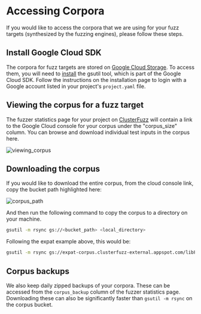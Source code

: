 # Accessing Corpora

If you would like to access the corpora that we are using for your fuzz targets (synthesized by the fuzzing engines), please follow these steps.

## Install Google Cloud SDK

The corpora for fuzz targets are stored on [Google Cloud Storage](https://cloud.google.com/storage/). To access them, you will need to [install](https://cloud.google.com/storage/docs/gsutil_install) the gsutil tool, which is part of the Google Cloud SDK.
Follow the instructions on the installation page to login with a Google account listed in your project's `project.yaml` file.

## Viewing the corpus for a fuzz target

The fuzzer statistics page for your project on [ClusterFuzz](clusterfuzz.md) will contain a link to the Google Cloud console for your corpus under the "corpus_size" column. You can browse and download individual test inputs in the corpus here.

![viewing_corpus](https://raw.githubusercontent.com/google/oss-fuzz/master/docs/images/viewing_corpus.png)

## Downloading the corpus 

If you would like to download the entire corpus, from the cloud console link, copy the bucket path highlighted here:

![corpus_path](https://raw.githubusercontent.com/google/oss-fuzz/master/docs/images/corpus_path.png)

And then run the following command to copy the corpus to a directory on your machine.

```bash
gsutil -m rsync gs://<bucket_path> <local_directory>
```
Following the expat example above, this would be:

```bash
gsutil -m rsync gs://expat-corpus.clusterfuzz-external.appspot.com/libFuzzer/expat_parse_fuzzer <local_directory>
```

## Corpus backups

We also keep daily zipped backups of your corpora. These can be accessed from the `corpus_backup` column of the fuzzer statistics page. Downloading these can also be significantly faster than `gsutil -m rsync` on the corpus bucket.
